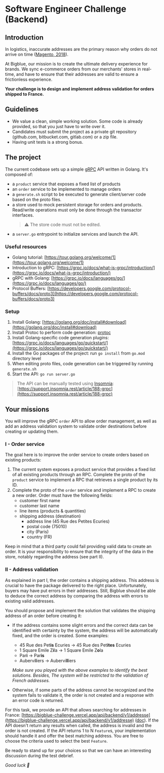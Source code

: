 # Software Engineer Challenge (Backend)

## Introduction

In logistics, inaccurate addresses are the primary reason why orders do not arrive on time
([Magento, 2018](https://magento.com/sites/default/files8/fixing-failed-deliveries-community-insight.pdf)).

At Bigblue, our mission is to create the ultimate delivery experience for brands. We sync e-commerce orders from our merchants' stores in real-time, and have to ensure that their addresses are valid to ensure a frictionless experience.

**Your challenge is to design and implement address validation for orders shipped to France.**

## Guidelines

- We value a clean, simple working solution. Some code is already provided, so that you just have to write over it.
- Candidates must submit the project as a private git repository (github.com, bitbucket.com, gitlab.com) or a zip file.
- Having unit tests is a strong bonus.

## The project

The current codebase sets up a simple [gRPC](https://grpc.io/) API written in Golang. It's composed of:

- a `product` service that exposes a fixed list of products
- an `order` service to be implemented to manage orders
- a `generate.sh` script to be executed to generate client/server code based on the proto files.
- a store used to mock persistent storage for orders and products. Read/write operations must only be done through the transactor interfaces.
  > ⚠️ The store code must not be edited.
- a `server.go` entrypoint to initialize services and launch the API.

### Useful resources

- Golang tutorial: [https://tour.golang.org/welcome/1](https://tour.golang.org/welcome/1)
- Introduction to gRPC: [https://grpc.io/docs/what-is-grpc/introduction/](https://grpc.io/docs/what-is-grpc/introduction/)
- gRPC with Golang: [https://grpc.io/docs/languages/go/](https://grpc.io/docs/languages/go/)
- Protocol Buffers: [https://developers.google.com/protocol-buffers/docs/proto3](https://developers.google.com/protocol-buffers/docs/proto3)

### Setup

1. Install Golang: [https://golang.org/doc/install#download](https://golang.org/doc/install#download)
2. Install Protoc to perform code generation: [protoc](./doc/protoc.md)
3. Install Golang-specific code generation plugins: [https://grpc.io/docs/languages/go/quickstart/](https://grpc.io/docs/languages/go/quickstart/)
4. Install the Go packages of the project: run `go install` from `go.mod` directory level
5. When editing proto files, code generation can be triggered by running `generate.sh`
6. Start the API: `go run server.go`

> The API can be manually tested using [Insomnia](https://insomnia.rest/download): [https://support.insomnia.rest/article/188-grpc](https://support.insomnia.rest/article/188-grpc)

## Your missions

You will improve the gRPC `order` API to allow order management, as well as add an address validation system to validate order destinations before creating or updating them.

### I - Order service

The goal here is to improve the order service to create orders based on existing products:

1. The current system exposes a product service that provides a fixed list of all existing products through an RPC. Complete the proto of the `product` service to implement a RPC that retrieves a single product by its ID.
2. Complete the proto of the `order` service and implement a RPC to create a new order. Order must have the following fields:
   - customer first name
   - customer last name
   - line items (products & quantities)
   - shipping address (destination)
     - address line (45 Rue des Petites Ecuries)
     - postal code (75010)
     - city (Paris)
     - country (FR)

Keep in mind that a third party could fail providing valid data to create an order. It is your responsibility to ensure that the integrity of the data in the store, notably regarding the address (see part II).

### II - Address validation

As explained in part I, the order contains a shipping address. This address is crucial to have the package delivered to the right place.
Unfortunately, buyers may have put errors in their addresses. Still, Bigblue should be able to deduce the correct address by comparing the address with errors to existing valid addresses.

You should propose and implement the solution that validates the shipping address of an order before creating it:

- If the address contains some slight errors and the correct data can be identified with certainty by the system, the address will be automatically fixed, and the order is created. Some examples:

  - 45 Rue des Pet**is** Ecuries → 45 Rue des Pet**ites** Ecuries
  - 1 Square Emile Z**i**la → 1 Square Emile Z**o**la
  - Par**i** → Par**is**
  - Aubervi**l**iers → Aubervi**ll**iers

  *Make sure you played with the above examples to identify the best solutions. Besides, The system will be restricted to the validation of French addresses.*

- Otherwise, if some parts of the address cannot be recognized and the system fails to validate it, the order is not created and a response with an error code is returned.

For this task, we provide an API that allows searching for addresses in France:
[https://bigblue-challenge.vercel.app/api/backend/v1/addresse](https://bigblue-challenge.vercel.app/api/backend/v1/addresse) ([doc](./doc/address_api.pdf)). If the API doesn't return any results when called, the address is invalid and the order is not created. If the API returns 1 to N `Feature`s, your implementation should handle it and offer the best matching address. You are free to choose the criteria used to select the best `Feature`.

Be ready to stand up for your choices so that we can have an interesting discussion during the test debrief.

_Good luck 🚀_
